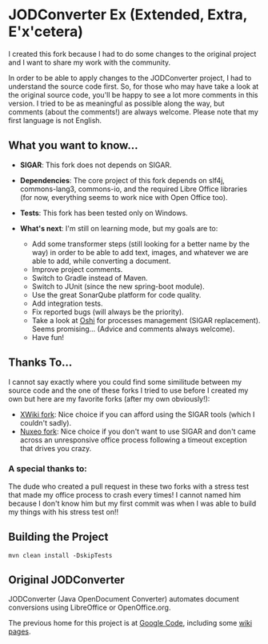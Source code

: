 # JODConverter Ex (Extended, Extra, E'x'cetera)

I created this fork because I had to do some changes to the original project and I want to share my work with the community.

In order to be able to apply changes to the JODConverter project, I had to understand the source code first. So, for those who may have take a look at the original source code, you'll be happy to see a lot more comments in this version. I tried to be as meaningful as possible along the way, but comments (about the comments!) are always welcome. Please note that my first language is not English.

## What you want to know...

- **SIGAR**: This fork does not depends on SIGAR.

- **Dependencies**: The core project of this fork depends on slf4j, commons-lang3, commons-io, and the required Libre Office libraries (for now, everything seems to work nice with Open Office too).

- **Tests**: This fork has been tested only on Windows.

- **What's next**: I'm still on learning mode, but my goals are to:
	- Add some transformer steps (still looking for a better name by the way) in order to be able to add text, images, and whatever we are able to add, while converting a document.
	- Improve project comments.
	- Switch to Gradle instead of Maven.
	- Switch to JUnit (since the new spring-boot module).
	- Use the great SonarQube platform for code quality.
	- Add integration tests.
	- Fix reported bugs (will always be the priority).
	- Take a look at [Oshi](https://github.com/oshi/oshi) for processes management (SIGAR replacement). Seems promising... (Advice and comments always welcome).
	- Have fun!

## Thanks To...

I cannot say exactly where you could find some similitude between my source code and the one of these forks I tried to use before I created my own but here are my favorite forks (after my own obviously!):

- [XWiki fork](https://github.com/xwiki/jodconverter): Nice choice if you can afford using the SIGAR tools (which I couldn't sadly).
- [Nuxeo fork](https://github.com/nuxeo/jodconverter): Nice choice if you don't want to use SIGAR and don't came across an unresponsive office process following a timeout exception that drives you crazy.

### A special thanks to:
The dude who created a pull request in these two forks with a stress test that made my office process to crash every times! I cannot named him because I don't know him but my first commit was when I was able to build my things with his stress test on!!  

## Building the Project

```Shell
mvn clean install -DskipTests
```

## Original JODConverter

JODConverter (Java OpenDocument Converter) automates document conversions using LibreOffice or OpenOffice.org.

The previous home for this project is at [Google Code](http://code.google.com/p/jodconverter/),
including some [wiki pages](https://code.google.com/archive/p/jodconverter/wikis).